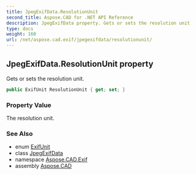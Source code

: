 ```yaml
---
title: JpegExifData.ResolutionUnit
second_title: Aspose.CAD for .NET API Reference
description: JpegExifData property. Gets or sets the resolution unit
type: docs
weight: 160
url: /net/aspose.cad.exif/jpegexifdata/resolutionunit/
---
```

## JpegExifData.ResolutionUnit property

Gets or sets the resolution unit.

```csharp
public ExifUnit ResolutionUnit { get; set; }
```

### Property Value

The resolution unit.

### See Also

* enum [ExifUnit](../../../aspose.cad.exif.enums/exifunit/)
* class [JpegExifData](../)
* namespace [Aspose.CAD.Exif](../../jpegexifdata/)
* assembly [Aspose.CAD](../../../)


